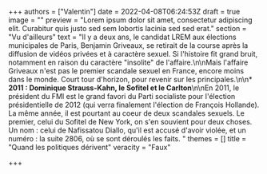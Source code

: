 +++
authors = ["Valentin"]
date = 2022-04-08T06:24:53Z
draft = true
image = ""
preview = "Lorem ipsum dolor sit amet, consectetur adipiscing elit. Curabitur quis justo sed sem lobortis lacinia sed sed erat."
section = "Vu d'ailleurs"
text = "Il y a deux ans, le candidat LREM aux élections municipales de Paris, Benjamin Griveaux, se retirait de la course après la diffusion de vidéos privées et à caractère sexuel. Si l'histoire fit grand bruit, notamment en raison du caractère \"insolite\" de l'affaire.\n\nMais l'affaire Griveaux n'est pas le premier scandale sexuel en France, encore moins dans le monde. Court tour d'horizon, pour revenir sur les principales.\n\n* **2011 : Dominique Strauss-Kahn, le Sofitel et le Carlton**\n\nEn 2011, le président du FMI est le grand favori du Parti socialiste pour l'élection présidentielle de 2012 (qui verra finalement l'élection de François Hollande). La même année, il est pourtant au coeur de deux scandales sexuels. Le premier, celui du Sofitel de New York, on s'en souvient pour deux choses. Un nom : celui de Nafissatou Diallo, qu'il est accusé d'avoir violée, et un numéro : la suite 2806, où se sont déroulés les faits. "
themes = []
title = "Quand les politiques dérivent"
veracity = "Faux"

+++
